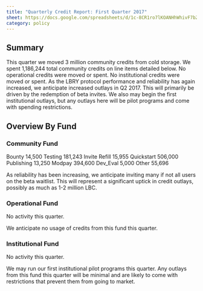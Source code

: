 ```yaml
---
title: "Quarterly Credit Report: First Quarter 2017"
sheet: https://docs.google.com/spreadsheets/d/1c-8CR1ro7lKOANHhWhivF7bZ19_ppgCq-d-HD_u43vM/edit#gid=799352054
category: policy
---
```

## Summary

This quarter we moved 3 million community credits from cold storage.  We spent 1,186,244 total community credits on line items detailed below. No operational credits were moved or spent.  No institutional credits were moved or spent.
As the LBRY protocol performance and reliability has again increased, we anticipate increased outlays in Q2 2017. This will primarily be driven by the redemption of beta invites. We also may begin the first institutional outlays, but any outlays here will be pilot programs and come with spending restrictions.

## Overview By Fund

### Community Fund

Bounty 14,500
Testing 181,243
Invite Refill 15,955
Quickstart 506,000
Publishing 13,250
Modpay 394,600
Dev_Eval 5,000
Other 55,696

As reliability has been increasing, we anticipate inviting many if not all users on the beta waitlist. This will represent a significant uptick in credit outlays, possibly as much as 1-2 million LBC.

### Operational Fund

No activity this quarter.

We anticipate no usage of credits from this fund this quarter.

### Institutional Fund

No activity this quarter.

We may run our first institutional pilot programs this quarter. Any outlays from this fund this quarter will be minimal and are likely to come with restrictions that prevent them from going to market.
